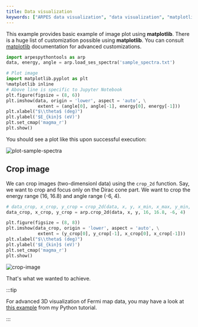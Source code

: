 ```yaml
---
title: Data visualization
keywords: ["ARPES data visualization", "data visualization", "matplotlib", "python data visualization"]
---
```

This example provides basic example of image plot using **matplotlib**. There is
a huge list of customization possible using **matplotlib**. You can consult
[matplotlib](https://matplotlib.org) documentation for advanced customizations.
```python showLineNumbers
import arpespythontools as arp
data, energy, angle = arp.load_ses_spectra('sample_spectra.txt')

# Plot image
import matplotlib.pyplot as plt
%matplotlib inline
# Above line is specific to Jupyter Notebook
plt.figure(figsize = (8, 6))
plt.imshow(data, origin = 'lower', aspect = 'auto', \
            extent = (angle[0], angle[-1], energy[0], energy[-1]))
plt.xlabel("$\\theta$ (deg)")
plt.ylabel('$E_{kin}$ (eV)')
plt.set_cmap('magma_r')
plt.show()
```

You should see a plot like this upon successful execution:

<picture>
  <source type="image/webp" srcSet={require("/img/plot-sample-spectra.webp").default} />
  <img src={require("/img/plot-sample-spectra.png").default} alt="plot-sample-spectra" />
</picture>

## Crop image

We can crop images (two-dimensionl data) using the `crop_2d` function. Say, we
want to crop and focus only on the Dirac cone part. We want to crop the energy
range (16, 16.8) and angle range (-6, 4).

```python showLineNumbers
# data_crop, x_crop, y_crop = crop_2d(data, x, y, x_min, x_max, y_min, y_max)
data_crop, x_crop, y_crop = arp.crop_2d(data, x, y, 16, 16.8, -6, 4)

plt.figure(figsize = (8, 8))
plt.imshow(data_crop, origin = 'lower', aspect = 'auto', \
            extent = (y_crop[0], y_crop[-1], x_crop[0], x_crop[-1]))
plt.xlabel("$\\theta$ (deg)")
plt.ylabel('$E_{kin}$ (eV)')
plt.set_cmap('magma_r')
plt.show()
```

<picture>
  <source type="image/webp" srcSet={require("/img/crop-image.webp").default} />
  <img src={require("/img/crop-image.png").default} alt="crop-image" />
</picture>

That's what we wanted to achieve.

:::tip

For advanced 3D visualization of Fermi map data, you may have a look at
[this example](https://pranabdas.github.io/python-tutorial/matplotlib/3d-vol)
from my Python tutorial.

:::
